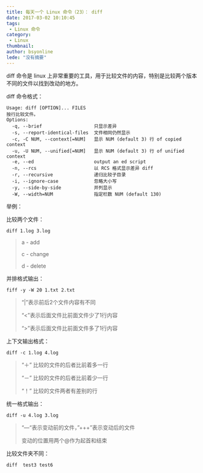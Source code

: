 ```yaml
---
title: 每天一个 Linux 命令（23）： diff
date: 2017-03-02 10:10:45
tags:
 - Linux 命令
category: 
 - Linux
thumbnail: 
author: bsyonline
lede: "没有摘要"
---
```



diff 命令是 linux 上非常重要的工具，用于比较文件的内容，特别是比较两个版本不同的文件以找到改动的地方。



<!-- more -->

diff 命令格式：

```shell
Usage: diff [OPTION]... FILES
按行比较文件。
Options:
  -q, --brief                   只显示差异
  -s, --report-identical-files  文件相同仍然显示
  -c, -C NUM, --context[=NUM]   显示 NUM (default 3) 行 of copied context
  -u, -U NUM, --unified[=NUM]   显示 NUM (default 3) 行 of unified context
  -e, --ed                      output an ed script
  -n, --rcs                     以 RCS 格式显示差异 diff
  -r, --recursive               递归比较子目录
  -i, --ignore-case             忽略大小写
  -y, --side-by-side            并列显示
  -W, --width=NUM               指定栏数 NUM (default 130) 
```

举例：

比较两个文件：

```shell
diff 1.log 3.log
```
> a - add
>
> c - change
>
> d - delete

并排格式输出：

```shell
fiff -y -W 20 1.txt 2.txt
```
> “|”表示前后2个文件内容有不同
>
> “<”表示后面文件比前面文件少了1行内容
>
> “>”表示后面文件比前面文件多了1行内容

上下文输出格式：

```shell
diff -c 1.log 4.log
```

> “＋” 比较的文件的后者比前着多一行
>
> “－” 比较的文件的后者比前着少一行
>
> “！” 比较的文件两者有差别的行

统一格式输出：

```
diff -u 4.log 3.log
```

> “—“表示变动前的文件，”+++”表示变动后的文件
>
> 变动的位置用两个@作为起首和结束

比较文件夹不同：

```
diff  test3 test6  
```

